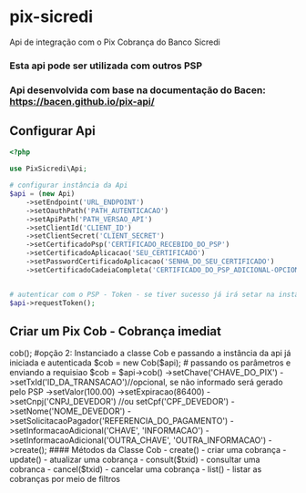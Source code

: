 # pix-sicredi
Api de integração com o Pix Cobrança do Banco Sicredi

### Esta api pode ser utilizada com outros PSP

### Api desenvolvida com base na documentação do Bacen: https://bacen.github.io/pix-api/


## Configurar Api

```php
<?php
    
use PixSicredi\Api;

# configurar instância da Api
$api = (new Api)
    ->setEndpoint('URL_ENDPOINT')
    ->setOauthPath('PATH_AUTENTICACAO')
    ->setApiPath('PATH_VERSAO_API')
    ->setClientId('CLIENT_ID')
    ->setClientSecret('CLIENT_SECRET')
    ->setCertificadoPsp('CERTIFICADO_RECEBIDO_DO_PSP')
    ->setCertificadoAplicacao('SEU_CERTIFICADO')
    ->setPasswordCertificadoAplicacao('SENHA_DO_SEU_CERTIFICADO')
    ->setCertificadoCadeiaCompleta('CERTIFICADO_DO_PSP_ADICIONAL-OPCIONAL-SE-REQUERIDO');


# autenticar com o PSP - Token - se tiver sucesso já irá setar na instância o token
$api->requestToken();
```

## Criar um Pix Cob - Cobrança imediat
<?php
    
use PixSicredi\Api;
use PixSicredi\Resources\Cob;

# opção1 : utilizando a instância da api já iniciada e autenticada
$cob = $api->cob();

#opção 2: Instanciado a classe Cob e passando a instância da api já iniciada e autenticada
$cob = new Cob($api);

# passando os parâmetros e enviando a requisiao
$cob = $api->cob()
    ->setChave('CHAVE_DO_PIX')
    ->setTxId('ID_DA_TRANSACAO')//opcional, se não informado será gerado pelo PSP
    ->setValor(100.00)
    ->setExpiracao(86400)
    ->setCnpj('CNPJ_DEVEDOR') //ou setCpf('CPF_DEVEDOR') 
    ->setNome('NOME_DEVEDOR')
    ->setSolicitacaoPagador('REFERENCIA_DO_PAGAMENTO')
    ->setInformacaoAdicional('CHAVE', 'INFORMACAO')
    ->setInformacaoAdicional('OUTRA_CHAVE', 'OUTRA_INFORMACAO')
    ->create();

#### Métodos da Classe Cob 
    - create() - criar uma cobrança
    - update() - atualizar uma cobrança
    - consult($txid) - consultar uma cobranca
    - cancel($txid) - cancelar uma cobrança
    - list() - listar as cobranças por meio de filtros

